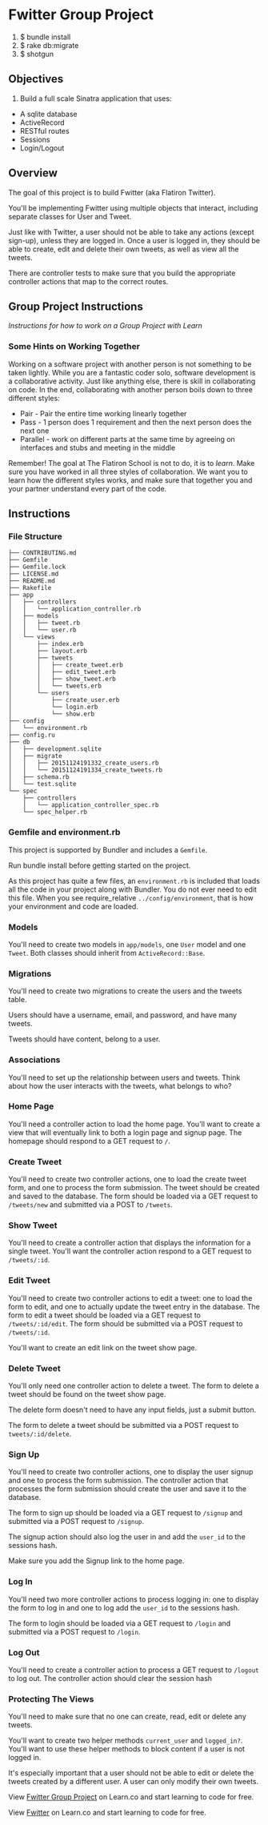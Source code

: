 # Fwitter Group Project
1. $ bundle install
2. $ rake db:migrate
3. $ shotgun

## Objectives

1. Build a full scale Sinatra application that uses:

+ A sqlite database
+ ActiveRecord
+ RESTful routes
+ Sessions
+ Login/Logout

## Overview

The goal of this project is to build Fwitter (aka Flatiron Twitter).

You'll be implementing Fwitter using multiple objects that interact, including separate classes for User and Tweet.
 
Just like with Twitter, a user should not be able to take any actions (except sign-up), unless they are logged in. Once a user is logged in, they should be able to create, edit and delete their own tweets, as well as view all the tweets.

There are controller tests to make sure that you build the appropriate controller actions that map to the correct routes.

## Group Project Instructions

*Instructions for how to work on a Group Project with Learn*

### Some Hints on Working Together 

Working on a software project with another person is not something to be taken lightly. While you are a fantastic coder solo, software development is a collaborative activity. Just like anything else, there is skill in collaborating on code. In the end, collaborating with another person boils down to three different styles:

  - Pair - Pair the entire time working linearly together
  - Pass - 1 person does 1 requirement and then the next person does the next one
  - Parallel - work on different parts at the same time by agreeing on interfaces and stubs and meeting in the middle

Remember! The goal at The Flatiron School is not to do, it is to *learn*. Make sure you have worked in all three styles of collaboration. We want you to learn how the different styles works, and make sure that together you and your partner understand every part of the code.

## Instructions

### File Structure

```
├── CONTRIBUTING.md
├── Gemfile
├── Gemfile.lock
├── LICENSE.md
├── README.md
├── Rakefile
├── app
│   ├── controllers
│   │   └── application_controller.rb
│   ├── models
│   │   ├── tweet.rb
│   │   └── user.rb
│   └── views
│       ├── index.erb
│       ├── layout.erb
│       ├── tweets
│       │   ├── create_tweet.erb
│       │   ├── edit_tweet.erb
│       │   ├── show_tweet.erb
│       │   └── tweets.erb
│       └── users
│           ├── create_user.erb
│           └── login.erb
│           └── show.erb
├── config
│   └── environment.rb
├── config.ru
├── db
│   ├── development.sqlite
│   ├── migrate
│   │   ├── 20151124191332_create_users.rb
│   │   └── 20151124191334_create_tweets.rb
│   ├── schema.rb
│   └── test.sqlite
└── spec
    ├── controllers
    │   └── application_controller_spec.rb
    └── spec_helper.rb
```

### Gemfile and environment.rb

This project is supported by Bundler and includes a `Gemfile`.

Run bundle install before getting started on the project.

As this project has quite a few files, an `environment.rb` is included that loads all the code in your project along with Bundler. You do not ever need to edit this file. When you see require_relative `../config/environment`, that is how your environment and code are loaded.

### Models

You'll need to create two models in `app/models`, one `User` model and one `Tweet`. Both classes should inherit from `ActiveRecord::Base`.

### Migrations

You'll need to create two migrations to create the users and the tweets table.

Users should have a username, email, and password, and have many tweets.

Tweets should have content, belong to a user.

### Associations

You'll need to set up the relationship between users and tweets. Think about how the user interacts with the tweets, what belongs to who?


### Home Page

You'll need a controller action to load the home page. You'll want to create a view that will eventually link to both a login page and signup page. The homepage should respond to a GET request to `/`.

### Create Tweet

You'll need to create two controller actions, one to load the create tweet form, and one to process the form submission. The tweet should be created and saved to the database. The form should be loaded via a GET request to `/tweets/new` and submitted via a POST to `/tweets`.

### Show Tweet

You'll need to create a controller action that displays the information for a single tweet. You'll want the controller action respond to a GET request to `/tweets/:id`.

### Edit Tweet

You'll need to create two controller actions to edit a tweet: one to load the form to edit, and one to actually update the tweet entry in the database. The form to edit a tweet should be loaded via a GET request to `/tweets/:id/edit`. The form should be submitted via a POST request to `/tweets/:id`.

You'll want to create an edit link on the tweet show page.

### Delete Tweet

You'll only need one controller action to delete a tweet. The form to delete a tweet should be found on the tweet show page.

The delete form doesn't need to have any input fields, just a submit button.

The form to delete a tweet should be submitted via a POST request to `tweets/:id/delete`.

### Sign Up

You'll need to create two controller actions, one to display the user signup and one to process the form submission. The controller action that processes the form submission should create the user and save it to the database.

The form to sign up should be loaded via a GET request to `/signup` and submitted via a POST request to `/signup`.

The signup action should also log the user in and add the `user_id` to the sessions hash.

Make sure you add the Signup link to the home page.

### Log In

You'll need two more controller actions to process logging in: one to display the form to log in and one to log add the `user_id` to the sessions hash.

The form to login should be loaded via a GET request to `/login` and submitted via a POST request to `/login`.

### Log Out

You'll need to create a controller action to process a GET request to `/logout` to log out. The controller action should clear the session hash

### Protecting The Views

You'll need to make sure that no one can create, read, edit or delete any tweets.

You'll want to create two helper methods `current_user` and `logged_in?`. You'll want to use these helper methods to block content if a user is not logged in.

It's especially important that a user should not be able to edit or delete the tweets created by a different user. A user can only modify their own tweets.

<p data-visibility='hidden'>View <a href='https://learn.co/lessons/sinatra-fwitter-group-project' title='Fwitter Group Project'>Fwitter Group Project</a> on Learn.co and start learning to code for free.</p>

<p class='util--hide'>View <a href='https://learn.co/lessons/sinatra-fwitter-group-project'>Fwitter</a> on Learn.co and start learning to code for free.</p>
